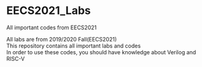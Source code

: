 # EECS2021_Labs
All important codes from EECS2021

All labs are from 2019/2020 Fall(EECS2021)  
This repository contains all important labs and codes  
In order to use these codes, you should have knowledge about Verilog and RISC-V  
